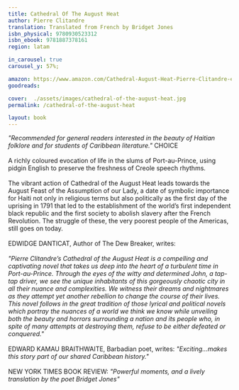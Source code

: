 ```yaml
---
title: Cathedral Of The August Heat
author: Pierre Clitandre
translation: Translated from French by Bridget Jones
isbn_physical: 9780930523312
isbn_ebook: 9781887378161 
region: latam

in_carousel: true
carousel_y: 57%;

amazon: https://www.amazon.com/Cathedral-August-Heat-Pierre-Clitandre-ebook/dp/B079H8TQY2/ref=tmm_kin_title_0?_encoding=UTF8&qid=&sr=
goodreads: 

cover:  ./assets/images/cathedral-of-the-august-heat.jpg
permalink: /cathedral-of-the-august-heat

layout: book
---
```

*"Recommended for general readers interested in the beauty of Haitian folklore and for students of Caribbean literature."* CHOICE
<br><br>
A richly coloured evocation of life in the slums of Port-au-Prince, using pidgin English to preserve the freshness of Creole speech rhythms.
<br><br>
The vibrant action of Cathedral of the August Heat leads towards the August Feast of the Assumption of our Lady, a date of symbolic importance for Haiti not only in religious terms but also politically as the first day of the uprising in 1791 that led to the establishment of the world’s first independent black republic and the first society to abolish slavery after the French Revolution. The struggle of these, the very poorest people of the Americas, still goes on today.
<br><br>
EDWIDGE DANTICAT, Author of The Dew Breaker, writes:
<br><br>
*"Pierre Clitandre’s Cathedral of the August Heat is a compelling and captivating novel that takes us deep into the heart of a turbulent time in Port-au-Prince. Through the eyes of the witty and determined John, a tap-tap driver, we see the unique inhabitants of this gorgeously chaotic city in all their nuance and complexities. We witness their dreams and nightmares as they attempt yet another rebellion to change the course of their lives. This novel follows in the great tradition of those lyrical and political novels which portray the nuances of a world we think we know while unveiling both the beauty and horrors surrounding a nation and its people who, in spite of many attempts at destroying them, refuse to be either defeated or conquered."*
<br><br>
EDWARD KAMAU BRAITHWAITE, Barbadian poet, writes:
*"Exciting…makes this story part of our shared Caribbean history."*
<br><br>
NEW YORK TIMES BOOK REVIEW:
*"Powerful moments, and a lively translation by the poet Bridget Jones"*
